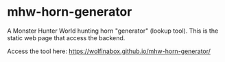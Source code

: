 # mhw-horn-generator
A Monster Hunter World hunting horn "generator" (lookup tool). This is the static web page that access the backend.

Access the tool here: https://wolfinabox.github.io/mhw-horn-generator/
